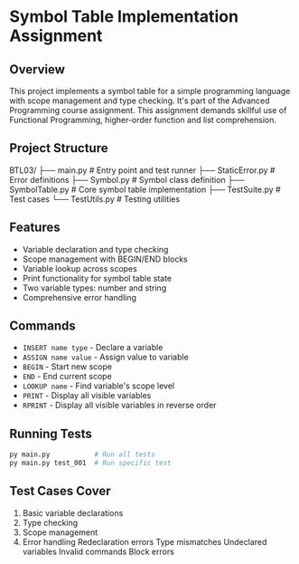 # Symbol Table Implementation Assignment

## Overview
This project implements a symbol table for a simple programming language with scope management and type checking. It's part of the Advanced Programming course assignment. This assignment demands skillful use of Functional Programming, higher-order function and list comprehension.  

## Project Structure
BTL03/ 
├── main.py # Entry point and test runner
├── StaticError.py # Error definitions 
├── Symbol.py # Symbol class definition 
├── SymbolTable.py # Core symbol table implementation 
├── TestSuite.py # Test cases 
└── TestUtils.py # Testing utilities

## Features
- Variable declaration and type checking
- Scope management with BEGIN/END blocks
- Variable lookup across scopes
- Print functionality for symbol table state
- Two variable types: number and string
- Comprehensive error handling

## Commands
- `INSERT name type` - Declare a variable
- `ASSIGN name value` - Assign value to variable
- `BEGIN` - Start new scope
- `END` - End current scope
- `LOOKUP name` - Find variable's scope level
- `PRINT` - Display all visible variables
- `RPRINT` - Display all visible variables in reverse order

## Running Tests
```bash
py main.py           # Run all tests
py main.py test_001  # Run specific test
```

## Test Cases Cover
1. Basic variable declarations
2. Type checking
3. Scope management
4. Error handling
    Redeclaration errors
    Type mismatches
    Undeclared variables
    Invalid commands
    Block errors
